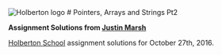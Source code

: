 <img src="https://www.holbertonschool.com/assets/holberton-logo-1cc451260ca3cd297def53f2250a9794810667c7ca7b5fa5879a569a457bf16f.png" alt="Holberton logo">
# Pointers, Arrays and Strings Pt2

**Assignment Solutions from [Justin Marsh](https://twitter.com/dogonthecircuit)**

[Holberton School](https://www.holbertonschool.com) assignment solutions for October 27th, 2016.
